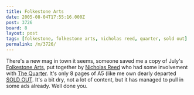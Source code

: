 ```yaml
---
title: Folkestone Arts
date: 2005-08-04T17:55:16.000Z
post: 3726
board: 8
layout: post
tags: [folkestone, folkestone arts, nicholas reed, quarter, sold out]
permalink: /m/3726/
---
```

There's a new mag in town it seems, someone saved me a copy of July's <a href="/wiki/folkestone+arts">Folkestone Arts</a>, put together by <a href="/wiki/nicholas+reed">Nicholas Reed</a> who had some involvement with <a href="/wiki/quarter">The Quarter</a>. It's only 8 pages of A5 (like me own dearly departed <a href="/wiki/sold+out">SOLD OUT</a>. It's a bit dry, not a lot of content, but it has managed to pull in some ads already. Well done you.
